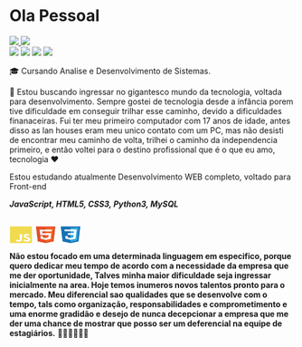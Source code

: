 # Ola Pessoal 

 <div>
  <a href="https://github.com/Wellington-Nobre">
  <img height="140em" src="https://github-readme-stats.vercel.app/api?username=wellpt&show_icons=true&theme=dark&include_all_commits=true&count_private=true"/>
  <img height="140em" src="https://github-readme-stats.vercel.app/api/top-langs/?username=wellpt&layout=compact&langs_count=7&theme=dark"/>
</div>
  
   <div> 
  <a href = "mailto:wellington.multilaser@gmail.com"><img src="https://img.shields.io/badge/-Gmail-%23333?style=for-the-badge&logo=gmail&logoColor=white" target="_black"></a>
  <a href="https://www.linkedin.com/in/wellington-nobre-9029b9167" target="_blank"><img src="https://img.shields.io/badge/-LinkedIn-%230077B5?style=for-the-badge&logo=linkedin&logoColor=white" target="_blank"></a> 
    <a href = "https://api.whatsapp.com/send?phone=5521985931917&text=Ola%20Mundo%20%5E%5E"><img src="https://img.shields.io/badge/WhatsApp-25D366?style=for-the-badge&logo=whatsapp&logoColor=white" target="_black"></a>
    <a href="@Nobrew" target="_blank"><img src="https://img.shields.io/badge/Telegram-2CA5E0?style=for-the-badge&logo=telegram&logoColor=white" target="_blank"></a> 
    
  </div>
 
🎓 Cursando Analise e Desenvolvimento de Sistemas.
 
🔎 Estou buscando ingressar no gigantesco mundo da tecnologia, voltada para desenvolvimento. Sempre gostei de tecnologia desde a infância porem tive dificuldade em conseguir trilhar esse caminho, devido a dificuldades finanaceiras. Fui ter meu primeiro computador com 17 anos de idade, antes disso as lan houses eram meu unico contato com um PC, mas não desisti de encontrar meu caminho de volta, trilhei o caminho da independencia primeiro, e então voltei para o destino profissional que é o que eu amo, tecnologia ❤️

 Estou estudando atualmente Desenvolvimento WEB completo, voltado para Front-end
 
 <i><b>JavaScript, HTML5, CSS3, Python3, MySQL</i></b>  
 
   <div style="display: inline_block"><br>
  <img align="center" alt="Rafa-Js" height="30" width="40" src="https://raw.githubusercontent.com/devicons/devicon/master/icons/javascript/javascript-plain.svg">
  <img align="center" alt="Rafa-HTML" height="30" width="40" src="https://raw.githubusercontent.com/devicons/devicon/master/icons/html5/html5-original.svg">
  <img align="center" alt="Rafa-CSS" height="30" width="40" src="https://raw.githubusercontent.com/devicons/devicon/master/icons/css3/css3-original.svg">
</div>
 
 
<b> Não estou focado em uma determinada linguagem em especifico, porque quero dedicar meu tempo de acordo com a necessidade da empresa que me der oportunidade, Talves minha maior dificuldade seja ingressar inicialmente na area. Hoje temos inumeros novos talentos pronto para o mercado. Meu diferencial sao qualidades que se desenvolve com o tempo, tals como organização, responsabilidades e comprometimento e uma enorme gradidão e desejo de nunca decepcionar a empresa que me der uma chance de mostrar que posso ser um deferencial na equipe de estagiários.</b> 👨‍🎓👨‍🎓👨‍🎓
